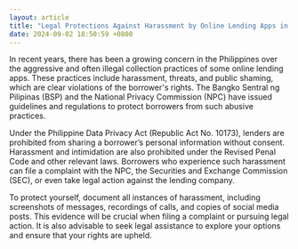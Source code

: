 ```yaml
---
layout: article
title: "Legal Protections Against Harassment by Online Lending Apps in the Philippines"
date: 2024-09-02 18:50:59 +0800
---
```


<p>In recent years, there has been a growing concern in the Philippines over the aggressive and often illegal collection practices of some online lending apps. These practices include harassment, threats, and public shaming, which are clear violations of the borrower's rights. The Bangko Sentral ng Pilipinas (BSP) and the National Privacy Commission (NPC) have issued guidelines and regulations to protect borrowers from such abusive practices.</p><p>Under the Philippine Data Privacy Act (Republic Act No. 10173), lenders are prohibited from sharing a borrower’s personal information without consent. Harassment and intimidation are also prohibited under the Revised Penal Code and other relevant laws. Borrowers who experience such harassment can file a complaint with the NPC, the Securities and Exchange Commission (SEC), or even take legal action against the lending company.</p><p>To protect yourself, document all instances of harassment, including screenshots of messages, recordings of calls, and copies of social media posts. This evidence will be crucial when filing a complaint or pursuing legal action. It is also advisable to seek legal assistance to explore your options and ensure that your rights are upheld.</p>